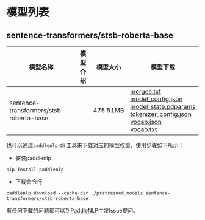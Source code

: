 #  模型列表

## sentence-transformers/stsb-roberta-base

| 模型名称 | 模型介绍 | 模型大小  | 模型下载 |
| --- | --- | --- | --- |
|sentence-transformers/stsb-roberta-base|  | 475.51MB | [merges.txt](https://bj.bcebos.com/paddlenlp/models/community/sentence-transformers/stsb-roberta-base/merges.txt)<br>[model_config.json](https://bj.bcebos.com/paddlenlp/models/community/sentence-transformers/stsb-roberta-base/model_config.json)<br>[model_state.pdparams](https://bj.bcebos.com/paddlenlp/models/community/sentence-transformers/stsb-roberta-base/model_state.pdparams)<br>[tokenizer_config.json](https://bj.bcebos.com/paddlenlp/models/community/sentence-transformers/stsb-roberta-base/tokenizer_config.json)<br>[vocab.json](https://bj.bcebos.com/paddlenlp/models/community/sentence-transformers/stsb-roberta-base/vocab.json)<br>[vocab.txt](https://bj.bcebos.com/paddlenlp/models/community/sentence-transformers/stsb-roberta-base/vocab.txt) |

也可以通过`paddlenlp` cli 工具来下载对应的模型权重，使用步骤如下所示：

* 安装paddlenlp

```shell
pip install paddlenlp
```

* 下载命令行

```shell
paddlenlp download --cache-dir ./pretrained_models sentence-transformers/stsb-roberta-base
```

有任何下载的问题都可以到[PaddleNLP](https://github.com/PaddlePaddle/PaddleNLP)中发Issue提问。